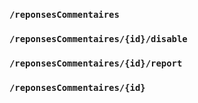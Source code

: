 ### `/reponsesCommentaires`

### `/reponsesCommentaires/{id}/disable`

### `/reponsesCommentaires/{id}/report`

### `/reponsesCommentaires/{id}`
